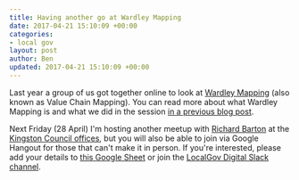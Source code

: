 ```yaml
---
title: Having another go at Wardley Mapping
date: 2017-04-21 15:10:09 +00:00
categories:
- local gov
layout: post
author: Ben
updated: 2017-04-21 15:10:09 +00:00
---
```


Last year a group of us got together online to look at [Wardley Mapping](http://blog.gardeviance.org/2015/02/an-introduction-to-wardley-value-chain.html) (also known as Value Chain Mapping). You can read more about what Wardley Mapping is and what we did in the session [in a previous blog post](/blog/2016/11/having-a-go-at-wardley-mapping).

Next Friday (28 April) I'm hosting another meetup with [Richard Barton](https://twitter.com/cioportfolio) at the [Kingston Council offices](https://www.kingston.gov.uk/location), but you will also be able to join via Google Hangout for those that can't make it in person. If you're interested, please add your details to [this Google Sheet](https://docs.google.com/spreadsheets/d/1xmiWLUQishf_zfnoL2fj96M6qL1Tw0xSKBly42-Dh9Y/edit) or join the [LocalGov Digital Slack channel](https://localgovdigital.slack.com/messages/wardleymaps).
